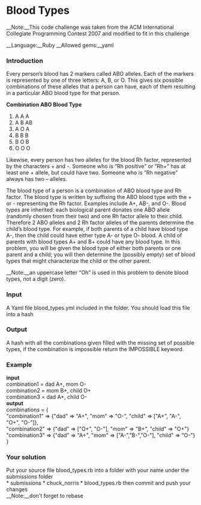 Blood Types
===========

__Note:__This code challenge was taken from the ACM International Collegiate Programming Contest 2007 and modified to fit in this challenge

__Language:__Ruby
__Allowed gems:__yaml
### Introduction
Every person’s blood has 2 markers called ABO alleles. Each of the markers is represented by one of three
letters: A, B, or O. This gives six possible combinations of these alleles that a person can have, each of them
resulting in a particular ABO blood type for that person.

__Combination ABO Blood Type__

1.  A  A  A
2.  A  B  AB
3.  A  O  A
4.  B  B  B
5.  B  O  B
6.  O  O  O

Likewise, every person has two alleles for the blood Rh factor, represented by the characters + and -. Someone
who is “Rh positive” or “Rh+” has at least one + allele, but could have two. Someone who is “Rh negative”
always has two – alleles.

The blood type of a person is a combination of ABO blood type and Rh factor. The blood type is written by
suffixing the ABO blood type with the + or - representing the Rh factor. Examples include A+, AB-, and O-.
Blood types are inherited: each biological parent donates one ABO allele (randomly chosen from their two) and
one Rh factor allele to their child. Therefore 2 ABO alleles and 2 Rh factor alleles of the parents determine the
child’s blood type. For example, if both parents of a child have blood type A-, then the child could have either
type A- or type O- blood. A child of parents with blood types A+ and B+ could have any blood type.
In this problem, you will be given the blood type of either both parents or one parent and a child; you will then
determine the (possibly empty) set of blood types that might characterize the child or the other parent.

__Note:__an uppercase letter “Oh” is used in this problem to denote blood types, not a digit (zero).


### Input
A Yaml file blood_types.yml included in the folder. You should load this file into a hash

### Output
A hash with all the combinations given filled with the missing set of possible types, if the combination is impossible
return the IMPOSSIBLE keyword.

### Example

__input__<br />
combination1 = dad A+, mom O-<br />
combination2 = mom B+, child O+<br />
combination3 = dad A+, child O-<br />
__output__<br />
combinations = {<br />
  "combination1" => {"dad" => "A+", "mom" => "O-", "child" => ["A+", "A-", "O+", "O-"]},<br />
  "combination2" => {"dad" => ["O+", "O-"], "mom" => "B+", "child" => "O+"}<br />
  "combination3" => {"dad" => "A+", "mom" => ["A-","B-","O-"], "child" => "O-"}<br />
}

### Your solution
  Put your source file blood_types.rb into a folder with your name under the submissions folder<br />
      *   submissions
          *   chuck_norris
              *   blood_types.rb
  then commit and push your changes<br />
  __Note:__don't forget to rebase

